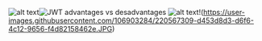 
![alt text](http://url/to/img.png)![JWT advantages vs desadvantages](https://user-images.githubusercontent.com/106903284/220567738-9e573957-0017-4c07-a8e9-8d611ec7ed60.JPG)
![alt text](http://url/to/img.png)!(https://user-images.githubusercontent.com/106903284/220567309-d453d8d3-d6f6-4c12-9656-f4d82158462e.JPG)

